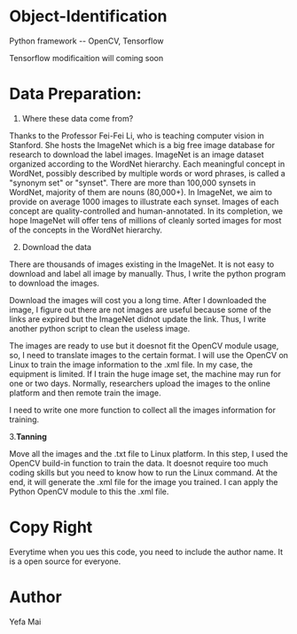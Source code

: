 # Object-Identification
Python framework -- OpenCV, Tensorflow

Tensorflow modificaition will coming soon

# Data Preparation:
1. Where these data come from?

Thanks to the Professor Fei-Fei Li, who is teaching computer vision in Stanford. She hosts the ImageNet which is a big free image database for research to download the label images. ImageNet is an image dataset organized according to the WordNet hierarchy. Each meaningful concept in WordNet, possibly described by multiple words or word phrases, is called a "synonym set" or "synset". There are more than 100,000 synsets in WordNet, majority of them are nouns (80,000+). In ImageNet, we aim to provide on average 1000 images to illustrate each synset. Images of each concept are quality-controlled and human-annotated. In its completion, we hope ImageNet will offer tens of millions of cleanly sorted images for most of the concepts in the WordNet hierarchy.

2. Download the data

There are thousands of images existing in the ImageNet. It is not easy to download and label all image by manually. Thus, I write the python program to download the images. 

Download the images will cost you a long time. After I downloaded the image, I figure out there are not images are useful because some of the links are expired but the ImageNet didnot update the link. Thus, I write another python script to clean the useless image.

The images are ready to use but it doesnot fit the OpenCV module usage, so, I need to translate images to the certain format. I will use the OpenCV on Linux to train the image information to the .xml file. In my case, the equipment is limited. If I train the huge image set, the machine may run for one or two days. Normally, researchers upload the images to the online platform and then remote train the image.

I need to write one more function to collect all the images information for training. 

3.<b>Tanning</b>

Move all the images and the .txt file to Linux platform. In this step, I used the OpenCV build-in function to train the data. It doesnot require too much coding skills but you need to know how to run the Linux command. At the end, it will generate the .xml file for the image you trained. I can apply the Python OpenCV module to this the .xml file. 


# Copy Right
Everytime when you ues this code, you need to include the author name. It is a open source for everyone. 

# Author
Yefa Mai

